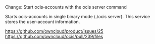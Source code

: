 Change: Start ocis-accounts with the ocis server command

Starts ocis-accounts in single binary mode (./ocis server). This service stores the user-account information.

https://github.com/owncloud/product/issues/25
https://github.com/owncloud/ocis/pull/239/files
